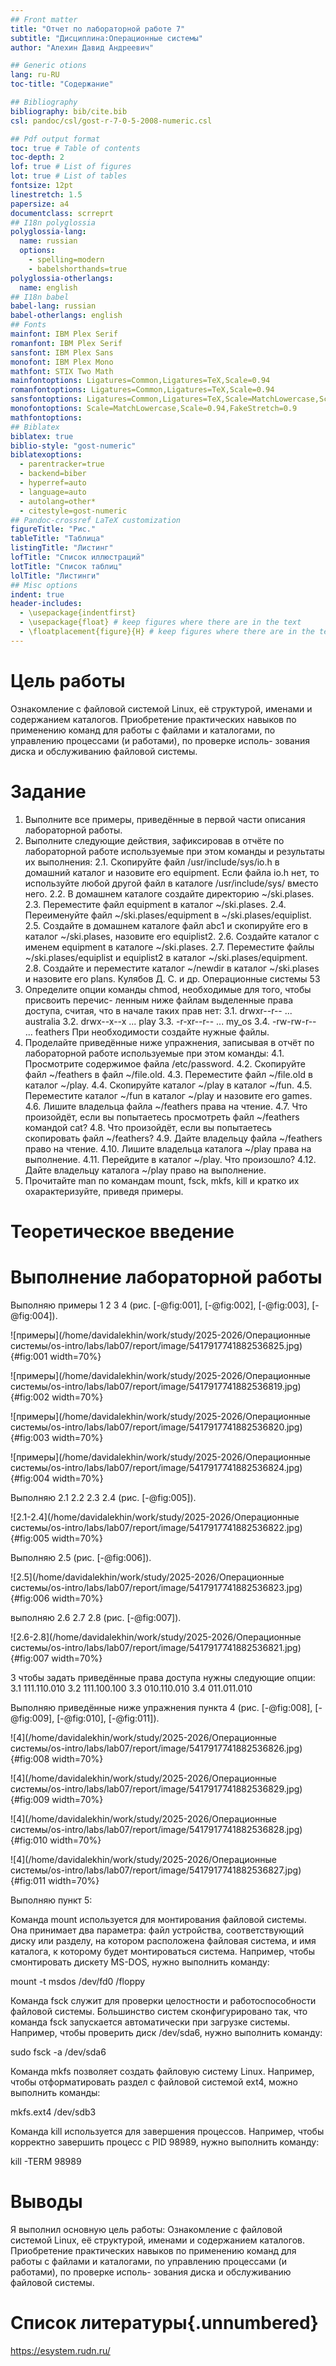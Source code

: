 ```yaml
---
## Front matter
title: "Отчет по лабораторной работе 7"
subtitle: "Дисциплина:Операционные системы"
author: "Алехин Давид Андреевич"

## Generic otions
lang: ru-RU
toc-title: "Содержание"

## Bibliography
bibliography: bib/cite.bib
csl: pandoc/csl/gost-r-7-0-5-2008-numeric.csl

## Pdf output format
toc: true # Table of contents
toc-depth: 2
lof: true # List of figures
lot: true # List of tables
fontsize: 12pt
linestretch: 1.5
papersize: a4
documentclass: scrreprt
## I18n polyglossia
polyglossia-lang:
  name: russian
  options:
	- spelling=modern
	- babelshorthands=true
polyglossia-otherlangs:
  name: english
## I18n babel
babel-lang: russian
babel-otherlangs: english
## Fonts
mainfont: IBM Plex Serif
romanfont: IBM Plex Serif
sansfont: IBM Plex Sans
monofont: IBM Plex Mono
mathfont: STIX Two Math
mainfontoptions: Ligatures=Common,Ligatures=TeX,Scale=0.94
romanfontoptions: Ligatures=Common,Ligatures=TeX,Scale=0.94
sansfontoptions: Ligatures=Common,Ligatures=TeX,Scale=MatchLowercase,Scale=0.94
monofontoptions: Scale=MatchLowercase,Scale=0.94,FakeStretch=0.9
mathfontoptions:
## Biblatex
biblatex: true
biblio-style: "gost-numeric"
biblatexoptions:
  - parentracker=true
  - backend=biber
  - hyperref=auto
  - language=auto
  - autolang=other*
  - citestyle=gost-numeric
## Pandoc-crossref LaTeX customization
figureTitle: "Рис."
tableTitle: "Таблица"
listingTitle: "Листинг"
lofTitle: "Список иллюстраций"
lotTitle: "Список таблиц"
lolTitle: "Листинги"
## Misc options
indent: true
header-includes:
  - \usepackage{indentfirst}
  - \usepackage{float} # keep figures where there are in the text
  - \floatplacement{figure}{H} # keep figures where there are in the text
---
```


# Цель работы

Ознакомление с файловой системой Linux, её структурой, именами и содержанием
каталогов. Приобретение практических навыков по применению команд для работы
с файлами и каталогами, по управлению процессами (и работами), по проверке исполь-
зования диска и обслуживанию файловой системы.

# Задание

1. Выполните все примеры, приведённые в первой части описания лабораторной работы.
2. Выполните следующие действия, зафиксировав в отчёте по лабораторной работе
используемые при этом команды и результаты их выполнения:
2.1. Скопируйте файл /usr/include/sys/io.h в домашний каталог и назовите его
equipment. Если файла io.h нет, то используйте любой другой файл в каталоге
/usr/include/sys/ вместо него.
2.2. В домашнем каталоге создайте директорию ~/ski.plases.
2.3. Переместите файл equipment в каталог ~/ski.plases.
2.4. Переименуйте файл ~/ski.plases/equipment в ~/ski.plases/equiplist.
2.5. Создайте в домашнем каталоге файл abc1 и скопируйте его в каталог
~/ski.plases, назовите его equiplist2.
2.6. Создайте каталог с именем equipment в каталоге ~/ski.plases.
2.7. Переместите файлы ~/ski.plases/equiplist и equiplist2 в каталог
~/ski.plases/equipment.
2.8. Создайте и переместите каталог ~/newdir в каталог ~/ski.plases и назовите
его plans.
Кулябов Д. С. и др. Операционные системы 53
3. Определите опции команды chmod, необходимые для того, чтобы присвоить перечис-
ленным ниже файлам выделенные права доступа, считая, что в начале таких прав
нет:
3.1. drwxr--r-- ... australia
3.2. drwx--x--x ... play
3.3. -r-xr--r-- ... my_os
3.4. -rw-rw-r-- ... feathers
При необходимости создайте нужные файлы.
4. Проделайте приведённые ниже упражнения, записывая в отчёт по лабораторной
работе используемые при этом команды:
4.1. Просмотрите содержимое файла /etc/password.
4.2. Скопируйте файл ~/feathers в файл ~/file.old.
4.3. Переместите файл ~/file.old в каталог ~/play.
4.4. Скопируйте каталог ~/play в каталог ~/fun.
4.5. Переместите каталог ~/fun в каталог ~/play и назовите его games.
4.6. Лишите владельца файла ~/feathers права на чтение.
4.7. Что произойдёт, если вы попытаетесь просмотреть файл ~/feathers командой
cat?
4.8. Что произойдёт, если вы попытаетесь скопировать файл ~/feathers?
4.9. Дайте владельцу файла ~/feathers право на чтение.
4.10. Лишите владельца каталога ~/play права на выполнение.
4.11. Перейдите в каталог ~/play. Что произошло?
4.12. Дайте владельцу каталога ~/play право на выполнение.
5. Прочитайте man по командам mount, fsck, mkfs, kill и кратко их охарактеризуйте,
приведя примеры.

# Теоретическое введение



# Выполнение лабораторной работы

Выполняю примеры 1 2 3 4 (рис. [-@fig:001], [-@fig:002], [-@fig:003], [-@fig:004]).

![примеры](/home/davidalekhin/work/study/2025-2026/Операционные системы/os-intro/labs/lab07/report/image/5417917741882536825.jpg){#fig:001 width=70%}

![примеры](/home/davidalekhin/work/study/2025-2026/Операционные системы/os-intro/labs/lab07/report/image/5417917741882536819.jpg){#fig:002 width=70%}

![примеры](/home/davidalekhin/work/study/2025-2026/Операционные системы/os-intro/labs/lab07/report/image/5417917741882536820.jpg){#fig:003 width=70%}

![примеры](/home/davidalekhin/work/study/2025-2026/Операционные системы/os-intro/labs/lab07/report/image/5417917741882536824.jpg){#fig:004 width=70%}

Выполняю 2.1 2.2 2.3 2.4 (рис. [-@fig:005]).

![2.1-2.4](/home/davidalekhin/work/study/2025-2026/Операционные системы/os-intro/labs/lab07/report/image/5417917741882536822.jpg){#fig:005 width=70%}

Bыполняю 2.5 (рис. [-@fig:006]).

![2.5](/home/davidalekhin/work/study/2025-2026/Операционные системы/os-intro/labs/lab07/report/image/5417917741882536823.jpg){#fig:006 width=70%}

выполняю 2.6 2.7 2.8 (рис. [-@fig:007]).

![2.6-2.8](/home/davidalekhin/work/study/2025-2026/Операционные системы/os-intro/labs/lab07/report/image/5417917741882536821.jpg){#fig:007 width=70%}

3 чтобы задать приведённые права доступа нужны следующие опции:
3.1 111.110.010
3.2 111.100.100
3.3 010.110.010
3.4 011.011.010

Bыполняю приведённые ниже упражнения пункта 4 (рис. [-@fig:008], [-@fig:009], [-@fig:010], [-@fig:011]).

![4](/home/davidalekhin/work/study/2025-2026/Операционные системы/os-intro/labs/lab07/report/image/5417917741882536826.jpg){#fig:008 width=70%}

![4](/home/davidalekhin/work/study/2025-2026/Операционные системы/os-intro/labs/lab07/report/image/5417917741882536829.jpg){#fig:009 width=70%}

![4](/home/davidalekhin/work/study/2025-2026/Операционные системы/os-intro/labs/lab07/report/image/5417917741882536828.jpg){#fig:010 width=70%}

![4](/home/davidalekhin/work/study/2025-2026/Операционные системы/os-intro/labs/lab07/report/image/5417917741882536827.jpg){#fig:011 width=70%}

Выполняю пункт 5:

Команда mount используется для монтирования файловой системы. Она принимает два параметра: файл устройства, соответствующий диску или разделу, на котором расположена файловая система, и имя каталога, к которому будет монтироваться система. Например, чтобы смонтировать дискету MS-DOS, нужно выполнить команду:

mount -t msdos /dev/fd0 /floppy

Команда fsck служит для проверки целостности и работоспособности файловой системы. Большинство систем сконфигурировано так, что команда fsck запускается автоматически при загрузке системы. Например, чтобы проверить диск /dev/sda6, нужно выполнить команду:

sudo fsck -a /dev/sda6

Команда mkfs позволяет создать файловую систему Linux. Например, чтобы отформатировать раздел с файловой системой ext4, можно выполнить команды:

mkfs.ext4 /dev/sdb3

Команда kill используется для завершения процессов. Например, чтобы корректно завершить процесс с PID 98989, нужно выполнить команду:

kill -TERM 98989

# Выводы

Я выполнил основную цель работы:
Ознакомление с файловой системой Linux, её структурой, именами и содержанием
каталогов. Приобретение практических навыков по применению команд для работы
с файлами и каталогами, по управлению процессами (и работами), по проверке исполь-
зования диска и обслуживанию файловой системы.


# Список литературы{.unnumbered}

https://esystem.rudn.ru/
